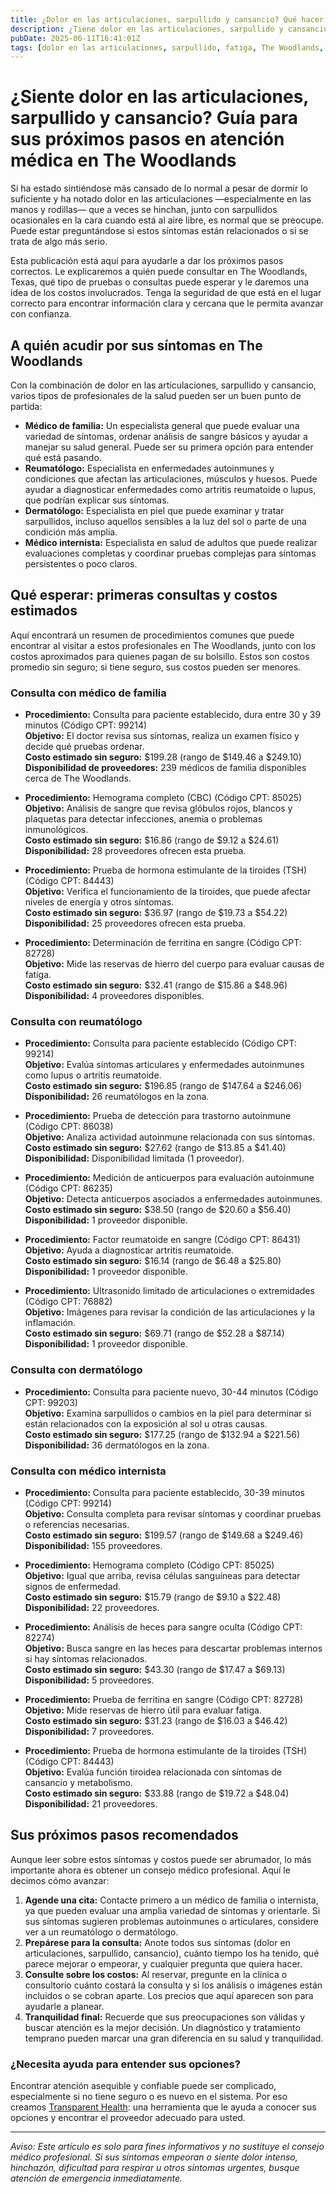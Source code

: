 ```yaml
---
title: ¿Dolor en las articulaciones, sarpullido y cansancio? Qué hacer en The Woodlands  
description: ¿Tiene dolor en las articulaciones, sarpullido y cansancio en The Woodlands? Conozca a quién acudir, las pruebas esperadas y los costos aproximados para sus próximos pasos en atención médica.  
pubDate: 2025-06-11T16:41:01Z  
tags: [dolor en las articulaciones, sarpullido, fatiga, The Woodlands, guía de salud, reumatología, dermatología, medicina familiar]  
---
```


# ¿Siente dolor en las articulaciones, sarpullido y cansancio? Guía para sus próximos pasos en atención médica en The Woodlands

Si ha estado sintiéndose más cansado de lo normal a pesar de dormir lo suficiente y ha notado dolor en las articulaciones —especialmente en las manos y rodillas— que a veces se hinchan, junto con sarpullidos ocasionales en la cara cuando está al aire libre, es normal que se preocupe. Puede estar preguntándose si estos síntomas están relacionados o si se trata de algo más serio.

Esta publicación está aquí para ayudarle a dar los próximos pasos correctos. Le explicaremos a quién puede consultar en The Woodlands, Texas, qué tipo de pruebas o consultas puede esperar y le daremos una idea de los costos involucrados. Tenga la seguridad de que está en el lugar correcto para encontrar información clara y cercana que le permita avanzar con confianza.

## A quién acudir por sus síntomas en The Woodlands

Con la combinación de dolor en las articulaciones, sarpullido y cansancio, varios tipos de profesionales de la salud pueden ser un buen punto de partida:

- **Médico de familia:** Un especialista general que puede evaluar una variedad de síntomas, ordenar análisis de sangre básicos y ayudar a manejar su salud general. Puede ser su primera opción para entender qué está pasando.
- **Reumatólogo:** Especialista en enfermedades autoinmunes y condiciones que afectan las articulaciones, músculos y huesos. Puede ayudar a diagnosticar enfermedades como artritis reumatoide o lupus, que podrían explicar sus síntomas.
- **Dermatólogo:** Especialista en piel que puede examinar y tratar sarpullidos, incluso aquellos sensibles a la luz del sol o parte de una condición más amplia.
- **Médico internista:** Especialista en salud de adultos que puede realizar evaluaciones completas y coordinar pruebas complejas para síntomas persistentes o poco claros.

## Qué esperar: primeras consultas y costos estimados

Aquí encontrará un resumen de procedimientos comunes que puede encontrar al visitar a estos profesionales en The Woodlands, junto con los costos aproximados para quienes pagan de su bolsillo. Estos son costos promedio sin seguro; si tiene seguro, sus costos pueden ser menores.

### Consulta con médico de familia

- **Procedimiento:** Consulta para paciente establecido, dura entre 30 y 39 minutos (Código CPT: 99214)  
  **Objetivo:** El doctor revisa sus síntomas, realiza un examen físico y decide qué pruebas ordenar.  
  **Costo estimado sin seguro:** $199.28 (rango de $149.46 a $249.10)  
  **Disponibilidad de proveedores:** 239 médicos de familia disponibles cerca de The Woodlands.

- **Procedimiento:** Hemograma completo (CBC) (Código CPT: 85025)  
  **Objetivo:** Análisis de sangre que revisa glóbulos rojos, blancos y plaquetas para detectar infecciones, anemia o problemas inmunológicos.  
  **Costo estimado sin seguro:** $16.86 (rango de $9.12 a $24.61)  
  **Disponibilidad:** 28 proveedores ofrecen esta prueba.

- **Procedimiento:** Prueba de hormona estimulante de la tiroides (TSH) (Código CPT: 84443)  
  **Objetivo:** Verifica el funcionamiento de la tiroides, que puede afectar niveles de energía y otros síntomas.  
  **Costo estimado sin seguro:** $36.97 (rango de $19.73 a $54.22)  
  **Disponibilidad:** 25 proveedores ofrecen esta prueba.

- **Procedimiento:** Determinación de ferritina en sangre (Código CPT: 82728)  
  **Objetivo:** Mide las reservas de hierro del cuerpo para evaluar causas de fatiga.  
  **Costo estimado sin seguro:** $32.41 (rango de $15.86 a $48.96)  
  **Disponibilidad:** 4 proveedores disponibles.

### Consulta con reumatólogo

- **Procedimiento:** Consulta para paciente establecido (Código CPT: 99214)  
  **Objetivo:** Evalúa síntomas articulares y enfermedades autoinmunes como lupus o artritis reumatoide.  
  **Costo estimado sin seguro:** $196.85 (rango de $147.64 a $246.06)  
  **Disponibilidad:** 26 reumatólogos en la zona.

- **Procedimiento:** Prueba de detección para trastorno autoinmune (Código CPT: 86038)  
  **Objetivo:** Analiza actividad autoinmune relacionada con sus síntomas.  
  **Costo estimado sin seguro:** $27.62 (rango de $13.85 a $41.40)  
  **Disponibilidad:** Disponibilidad limitada (1 proveedor).

- **Procedimiento:** Medición de anticuerpos para evaluación autoinmune (Código CPT: 86235)  
  **Objetivo:** Detecta anticuerpos asociados a enfermedades autoinmunes.  
  **Costo estimado sin seguro:** $38.50 (rango de $20.60 a $56.40)  
  **Disponibilidad:** 1 proveedor disponible.

- **Procedimiento:** Factor reumatoide en sangre (Código CPT: 86431)  
  **Objetivo:** Ayuda a diagnosticar artritis reumatoide.  
  **Costo estimado sin seguro:** $16.14 (rango de $6.48 a $25.80)  
  **Disponibilidad:** 1 proveedor disponible.

- **Procedimiento:** Ultrasonido limitado de articulaciones o extremidades (Código CPT: 76882)  
  **Objetivo:** Imágenes para revisar la condición de las articulaciones y la inflamación.  
  **Costo estimado sin seguro:** $69.71 (rango de $52.28 a $87.14)  
  **Disponibilidad:** 1 proveedor disponible.

### Consulta con dermatólogo

- **Procedimiento:** Consulta para paciente nuevo, 30-44 minutos (Código CPT: 99203)  
  **Objetivo:** Examina sarpullidos o cambios en la piel para determinar si están relacionados con la exposición al sol u otras causas.  
  **Costo estimado sin seguro:** $177.25 (rango de $132.94 a $221.56)  
  **Disponibilidad:** 36 dermatólogos en la zona.

### Consulta con médico internista

- **Procedimiento:** Consulta para paciente establecido, 30-39 minutos (Código CPT: 99214)  
  **Objetivo:** Consulta completa para revisar síntomas y coordinar pruebas o referencias necesarias.  
  **Costo estimado sin seguro:** $199.57 (rango de $149.68 a $249.46)  
  **Disponibilidad:** 155 proveedores.

- **Procedimiento:** Hemograma completo (Código CPT: 85025)  
  **Objetivo:** Igual que arriba, revisa células sanguíneas para detectar signos de enfermedad.  
  **Costo estimado sin seguro:** $15.79 (rango de $9.10 a $22.48)  
  **Disponibilidad:** 22 proveedores.

- **Procedimiento:** Análisis de heces para sangre oculta (Código CPT: 82274)  
  **Objetivo:** Busca sangre en las heces para descartar problemas internos si hay síntomas relacionados.  
  **Costo estimado sin seguro:** $43.30 (rango de $17.47 a $69.13)  
  **Disponibilidad:** 5 proveedores.

- **Procedimiento:** Prueba de ferritina en sangre (Código CPT: 82728)  
  **Objetivo:** Mide reservas de hierro útil para evaluar fatiga.  
  **Costo estimado sin seguro:** $31.23 (rango de $16.03 a $46.42)  
  **Disponibilidad:** 7 proveedores.

- **Procedimiento:** Prueba de hormona estimulante de la tiroides (TSH) (Código CPT: 84443)  
  **Objetivo:** Evalúa función tiroidea relacionada con síntomas de cansancio y metabolismo.  
  **Costo estimado sin seguro:** $33.88 (rango de $19.72 a $48.04)  
  **Disponibilidad:** 21 proveedores.

## Sus próximos pasos recomendados

Aunque leer sobre estos síntomas y costos puede ser abrumador, lo más importante ahora es obtener un consejo médico profesional. Aquí le decimos cómo avanzar:

1. **Agende una cita:** Contacte primero a un médico de familia o internista, ya que pueden evaluar una amplia variedad de síntomas y orientarle. Si sus síntomas sugieren problemas autoinmunes o articulares, considere ver a un reumatólogo o dermatólogo.
2. **Prepárese para la consulta:** Anote todos sus síntomas (dolor en articulaciones, sarpullido, cansancio), cuánto tiempo los ha tenido, qué parece mejorar o empeorar, y cualquier pregunta que quiera hacer.
3. **Consulte sobre los costos:** Al reservar, pregunte en la clínica o consultorio cuánto costará la consulta y si los análisis o imágenes están incluidos o se cobran aparte. Los precios que aquí aparecen son para ayudarle a planear.
4. **Tranquilidad final:** Recuerde que sus preocupaciones son válidas y buscar atención es la mejor decisión. Un diagnóstico y tratamiento temprano pueden marcar una gran diferencia en su salud y tranquilidad.

### ¿Necesita ayuda para entender sus opciones?

Encontrar atención asequible y confiable puede ser complicado, especialmente si no tiene seguro o es nuevo en el sistema. Por eso creamos [Transparent Health](https://transparenthealth.ai): una herramienta que le ayuda a conocer sus opciones y encontrar el proveedor adecuado para usted.

---

*Aviso: Este artículo es solo para fines informativos y no sustituye el consejo médico profesional. Si sus síntomas empeoran o siente dolor intenso, hinchazón, dificultad para respirar u otros síntomas urgentes, busque atención de emergencia inmediatamente.*